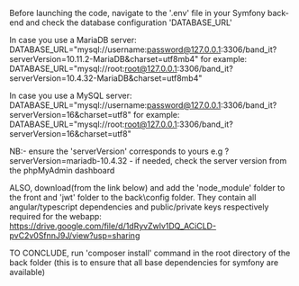 Before launching the code, navigate to the '.env' file in your Symfony back-end and check the database configuration 'DATABASE_URL'

In case you use a MariaDB server: DATABASE_URL="mysql://username:password@127.0.0.1:3306/band_it?serverVersion=10.11.2-MariaDB&charset=utf8mb4"
for example: DATABASE_URL="mysql://root:root@127.0.0.1:3306/band_it?serverVersion=10.4.32-MariaDB&charset=utf8mb4"

In case you use a MySQL server: DATABASE_URL="mysql://username:password@127.0.0.1:3306/band_it?serverVersion=16&charset=utf8"
for example: DATABASE_URL="mysql://root:root@127.0.0.1:3306/band_it?serverVersion=16&charset=utf8"

NB:- ensure the 'serverVersion' corresponds to yours e.g ?serverVersion=mariadb-10.4.32
    - if needed, check the server version from the phpMyAdmin dashboard

ALSO, download(from the link below) and add the 'node_module' folder to the front and 'jwt' folder to the back\config folder. They contain all angular/typescript dependencies and public/private keys respectively required for the webapp:
https://drive.google.com/file/d/1dRyvZwlv1DQ_ACiCLD-pvC2v0SfnnJ9J/view?usp=sharing

TO CONCLUDE, run 'composer install' command in the root directory of the back folder (this is to ensure that all base dependencies for symfony are available)
